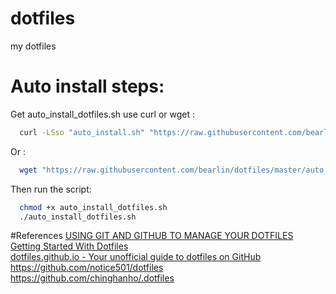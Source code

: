 # dotfiles
my dotfiles

# Auto install steps:  
Get auto_install_dotfiles.sh use curl or wget :  
```sh
  curl -LSso "auto_install.sh" "https://raw.githubusercontent.com/bearlin/dotfiles/master/auto_install_dotfiles.sh"
```
Or :  
```sh
  wget "https://raw.githubusercontent.com/bearlin/dotfiles/master/auto_install_dotfiles.sh" -O "auto_install_dotfiles.sh" 
```
Then run the script:  
```sh
  chmod +x auto_install_dotfiles.sh
  ./auto_install_dotfiles.sh
```

#References
[USING GIT AND GITHUB TO MANAGE YOUR DOTFILES](http://blog.smalleycreative.com/tutorials/using-git-and-github-to-manage-your-dotfiles/)  
[Getting Started With Dotfiles](https://medium.com/@webprolific/getting-started-with-dotfiles-43c3602fd789)  
[dotfiles.github.io - Your unofficial guide to dotfiles on GitHub](https://dotfiles.github.io/)  
https://github.com/notice501/dotfiles  
https://github.com/chinghanho/.dotfiles  
